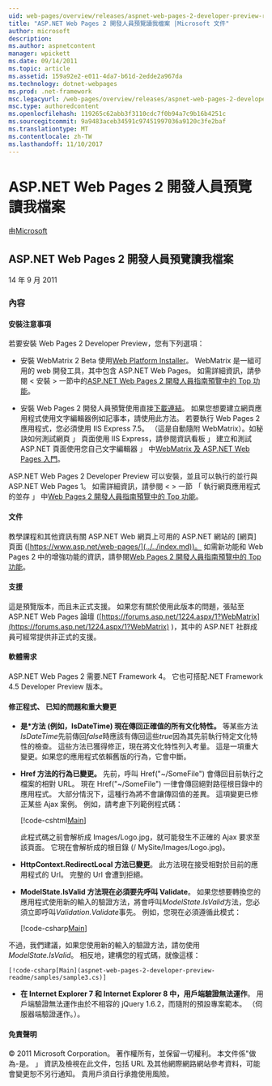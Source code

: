 ```yaml
---
uid: web-pages/overview/releases/aspnet-web-pages-2-developer-preview-readme
title: "ASP.NET Web Pages 2 開發人員預覽讀我檔案 |Microsoft 文件"
author: microsoft
description: 
ms.author: aspnetcontent
manager: wpickett
ms.date: 09/14/2011
ms.topic: article
ms.assetid: 159a92e2-e011-4da7-b61d-2edde2a967da
ms.technology: dotnet-webpages
ms.prod: .net-framework
msc.legacyurl: /web-pages/overview/releases/aspnet-web-pages-2-developer-preview-readme
msc.type: authoredcontent
ms.openlocfilehash: 119265c62abb3f3110cdc7f0b94a7c9b16b4251c
ms.sourcegitcommit: 9a9483aceb34591c97451997036a9120c3fe2baf
ms.translationtype: MT
ms.contentlocale: zh-TW
ms.lasthandoff: 11/10/2017
---
```

<a name="aspnet-web-pages-2-developer-preview-readme"></a>ASP.NET Web Pages 2 開發人員預覽讀我檔案
====================
由[Microsoft](https://github.com/microsoft)

## <a name="aspnet-web-pages-2-developer-preview-readme"></a>ASP.NET Web Pages 2 開發人員預覽讀我檔案

14 年 9 月 2011

### <a name="contents"></a>內容

#### <a id="_Toc303701284"></a>安裝注意事項

若要安裝 Web Pages 2 Developer Preview，您有下列選項：

- 安裝 WebMatrix 2 Beta 使用[Web Platform Installer](https://go.microsoft.com/fwlink/?LinkId=226883)。 WebMatrix 是一組可用的 web 開發工具，其中包含 ASP.NET Web Pages。 如需詳細資訊，請參閱 < 安裝 > 一節中的[ASP.NET Web Pages 2 開發人員指南預覽中的 Top 功能](https://go.microsoft.com/fwlink/?LinkID=227824)。

- 安裝 Web Pages 2 開發人員預覽使用直接[下載連結](https://go.microsoft.com/fwlink/?LinkID=226335)。 如果您想要建立網頁應用程式使用文字編輯器例如記事本，請使用此方法。 若要執行 Web Pages 2 應用程式，您必須使用 IIS Express 7.5。 （這是自動隨附 WebMatrix）。如秘訣如何測試網頁 」 頁面使用 IIS Express，請參閱資訊看板 」 建立和測試 ASP.NET 頁面使用您自己文字編輯器 」 中[WebMatrix 及 ASP.NET Web Pages 入門](https://go.microsoft.com/fwlink/?LinkId=202889)。

ASP.NET Web Pages 2 Developer Preview 可以安裝，並且可以執行的並行與 ASP.NET Web Pages 1。 <a id="a"></a>如需詳細資訊，請參閱 < > 一節 「 執行網頁應用程式的並存 」 中[Web Pages 2 開發人員指南預覽中的 Top 功能](https://go.microsoft.com/fwlink/?LinkID=227824)。

#### <a id="_Toc303701285"></a>文件

教學課程和其他資訊有關 ASP.NET Web 網頁上可用的 ASP.NET 網站的 [網頁] 頁面 ([https://www.asp.net/web-pages/](../../index.md))。 如需新功能和 Web Pages 2 中的增強功能的資訊，請參閱[Web Pages 2 開發人員指南預覽中的 Top 功能](https://go.microsoft.com/fwlink/?LinkID=227824)。

#### <a id="_Toc303701286"></a>支援

<a id="_Toc209852135"></a><a id="_Toc255833657"></a>這是預覽版本，而且未正式支援。 如果您有關於使用此版本的問題，張貼至 ASP.NET Web Pages 論壇 ([https://forums.asp.net/1224.aspx/1?WebMatrix](https://forums.asp.net/1224.aspx/1?WebMatrix) )，其中的 ASP.NET 社群成員可經常提供非正式的支援。

#### <a id="_Toc303701287"></a>軟體需求

ASP.NET Web Pages 2 需要.NET Framework 4。 它也可搭配.NET Framework 4.5 Developer Preview 版本。

<a id="_Toc303701288"></a><a id="_Breaking_Changes"></a>

#### <a name="fixes-known-issues-and-breaking-changes"></a>修正程式、 已知的問題和重大變更

<a id="_Toc224729061"></a><a id="_Toc238051347"></a>

- **是\*方法 (例如，IsDateTime) 現在傳回正確值的所有文化特性。** 等某些方法*IsDateTime*先前傳回*false*時應該有傳回這些*true*因為其先前執行特定文化特性的檢查。 這些方法已獲得修正，現在將文化特性列入考量。 這是一項重大變更。如果您的應用程式依賴舊版的行為，它會中斷。
- **Href 方法的行為已變更。** 先前，呼叫 Href("~/SomeFile") 會傳回目前執行之檔案的相對 URL。 現在 Href("~/SomeFile") 一律會傳回絕對路徑根目錄中的應用程式。 大部分情況下，這種行為將不會讓傳回值的差異。 這項變更已修正某些 Ajax 案例。 例如，請考慮下列範例程式碼： 

    [!code-cshtml[Main](aspnet-web-pages-2-developer-preview-readme/samples/sample1.cshtml)]

    此程式碼之前會解析成 Images/Logo.jpg，就可能發生不正確的 Ajax 要求至該頁面。 它現在會解析成的根目錄 (/ MySite/Images/Logo.jpg)。
- **HttpContext.RedirectLocal 方法已變更**。 此方法現在接受相對於目前的應用程式的 Url。 完整的 Url 會遭到拒絕。
- **ModelState.IsValid 方法現在必須要先呼叫 Validate**。 如果您想要轉換您的應用程式使用新的輸入的驗證方法，將會呼叫*ModelState.IsValid*方法，您必須立即呼叫*Validation.Validate*事先。 例如，您現在必須遵循此模式： 

    [!code-csharp[Main](aspnet-web-pages-2-developer-preview-readme/samples/sample2.cs)]

 不過，我們建議，如果您使用新的輸入的驗證方法，請勿使用*ModelState.IsValid*。 相反地，建構您的程式碼，就像這樣： 

    [!code-csharp[Main](aspnet-web-pages-2-developer-preview-readme/samples/sample3.cs)]
- **在 Internet Explorer 7 和 Internet Explorer 8 中，用戶端驗證無法運作**。 用戶端驗證無法運作由於不相容的 jQuery 1.6.2，而隨附的預設專案範本。 （伺服器端驗證運作。）。

#### <a id="_Toc303701289"></a>免責聲明

© 2011 Microsoft Corporation。 著作權所有，並保留一切權利。 本文件係"做為-是。 」 資訊及檢視在此文件，包括 URL 及其他網際網路網站參考資料，可能會變更恕不另行通知。 貴用戶須自行承擔使用風險。
